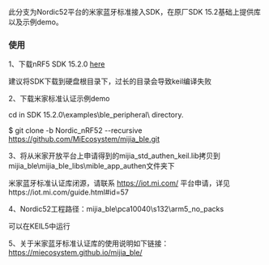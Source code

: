 ﻿此分支为Nordic52平台的米家蓝牙标准接入SDK，在原厂SDK 15.2基础上提供库以及示例demo。

### 使用
1、下载nRF5 SDK 15.2.0 [here](https://www.nordicsemi.com/Software-and-Tools/Software/nRF5-SDK)

建议将SDK下载到硬盘根目录下，过长的目录会导致keil编译失败

2、下载米家标准认证示例demo

cd in SDK 15.2.0\examples\ble_peripheral\ directory.

 $ git clone -b Nordic_nRF52 --recursive https://github.com/MiEcosystem/mijia_ble.git

3、将从米家开放平台上申请得到的mijia_std_authen_keil.lib拷贝到mijia_ble\mijia_ble_libs\mible_app_authen文件夹下

米家蓝牙标准认证库闭源，请联系 https://iot.mi.com/ 平台申请，详见https://iot.mi.com/guide.html#id=57

4、Nordic52工程路径：mijia_ble\pca10040\s132\arm5_no_packs

可以在KEIL5中运行

5、关于米家蓝牙标准认证库的使用说明如下链接：https://miecosystem.github.io/mijia_ble/ 
